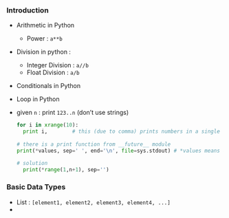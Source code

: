 ### Introduction

- Arithmetic in Python

    - Power : `a**b`

- Division in python :

    - Integer Division : `a//b`
    - Float Division : `a/b`

- Conditionals in Python

- Loop in Python

- given `n` : print `123..n` (don’t use strings)

  ```python
  for i in xrange(10):
  	print i,		# this (due to comma) prints numbers in a single line separated by space
  	
  # there is a print function from __future__ module
  print(*values, sep=' ', end='\n', file=sys.stdout) # *values means array is unpacked : val1, val2, val3..
  
  # solution 
  	print(*range(1,n+1), sep='')
  ```

### Basic Data Types

- List : `[element1, element2, element3, element4, ...]`
- 